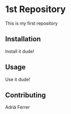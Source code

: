 # 1st Repository

This is my first repository

## Installation

Install it dude!

## Usage

Use it dude!

## Contributing
Adrià Ferrer
